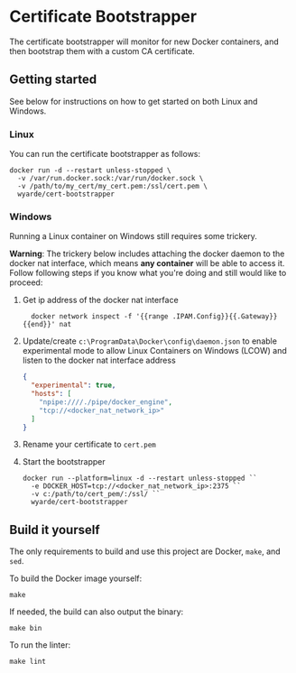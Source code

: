 # Certificate Bootstrapper

The certificate bootstrapper will monitor for new Docker containers, and then bootstrap them with a custom CA certificate.

## Getting started

See below for instructions on how to get started on both Linux and Windows.

### Linux

You can run the certificate bootstrapper as follows:

```shell
docker run -d --restart unless-stopped \
  -v /var/run.docker.sock:/var/run/docker.sock \
  -v /path/to/my_cert/my_cert.pem:/ssl/cert.pem \
  wyarde/cert-bootstrapper
```

### Windows

Running a Linux container on Windows still requires some trickery.

**Warning**: The trickery below includes attaching the docker daemon to the docker nat interface, which means **any container** will be able to access it.
Follow following steps if you know what you're doing and still would like to proceed:

1. Get ip address of the docker nat interface

   ```shell
     docker network inspect -f '{{range .IPAM.Config}}{{.Gateway}}{{end}}' nat
   ```

2. Update/create `c:\ProgramData\Docker\config\daemon.json` to enable experimental mode to allow Linux Containers on Windows (LCOW) and listen to the docker nat interface address

   ```json
   {
     "experimental": true,
     "hosts": [
       "npipe:////./pipe/docker_engine",
       "tcp://<docker_nat_network_ip>"
     ]
   }
   ```

3. Rename your certificate to `cert.pem`

4. Start the bootstrapper

   ```shell
   docker run --platform=linux -d --restart unless-stopped ``
     -e DOCKER_HOST=tcp://<docker_nat_network_ip>:2375 ``
     -v c:/path/to/cert_pem/:/ssl/ ``
     wyarde/cert-bootstrapper
   ```

## Build it yourself

The only requirements to build and use this project are Docker, `make`, and `sed`.

To build the Docker image yourself:

```shell
make
```

If needed, the build can also output the binary:

```shell
make bin
```

To run the linter:

```shell
make lint
```
